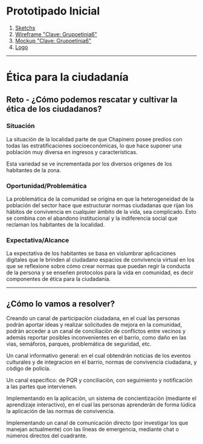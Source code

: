 # Prototipado Inicial

1.  [ Sketchs](https://github.com/strujillo6/CECC/tree/master/Prototipado%20inicial/Planeacion/sketchs)
2. [Wireframe "Clave: Grupoetinia6"](https://xd.adobe.com/view/77d61767-6e0a-4e67-6c12-69324c6e6258-01e7/)
3. [Mockup "Clave: Grupoetinia6"](https://xd.adobe.com/view/77d61767-6e0a-4e67-6c12-69324c6e6258-01e7/)
4. [Logo](https://github.com/strujillo6/CECC/tree/master/Prototipado%20inicial/Logo)

_____________________________

# Ética para la ciudadanía

## Reto - ¿Cómo podemos rescatar y cultivar la ética de los ciudadanos?

### Situación

La situación de la localidad parte de que Chapinero posee predios con todas las  estratificaciones socioeconómicas, lo que hace suponer una población muy diversa en ingresos y características.

Esta variedad se ve incrementada por los diversos orígenes de los habitantes de la zona.

### Oportunidad/Problemática

La problemática de la comunidad se origina en que la heterogeneidad de la población del sector hace que estructurar normas ciudadanas que rijan los hábitos de convivencia en cualquier ámbito de la vida, sea complicado. Esto se combina con el abandono institucional y la indiferencia social que reclaman los habitantes de la localidad.

### Expectativa/Alcance

La expectativa de los habitantes se basa en vislumbrar aplicaciones digitales que le brinden al ciudadano espacios de convivencia virtual en los que se reflexione sobre cómo crear normas que puedan regir la conducta de la persona y se enseñen protocolos para la vida en comunidad, es decir componentes de ética para la ciudadanía.

____

## ¿Cómo lo vamos a resolver? 

Creando un canal de participaciòn ciudadana, en el cual las personas podràn aportar ideas y realizar solicitudes de mejora en la comunidad, podràn acceder a un canal de conciliaciòn de conflictos entre vecinos y además reportar posibles inconvenientes en el barrio, como daño en las vìas, semáforos, parques, problemática de seguridad, etc.

Un canal informativo general: en el cual obtendrán noticias de los eventos culturales y de integracion en el barrio, normas de convivencia ciudadana, y còdigo de policía.

Un canal específico: de PQR y conciliaciòn, con seguimiento y notificaciòn a las partes que intervienen.

Implementando en la aplicaciòn, un sistema de concientizaciòn (mediante el aprendizaje interactivo), en el cual las personas aprenderán de forma lúdica la aplicación de las normas de convivencia.

Implementando un canal de comunicación directo (por investigar los que manejan actualmente) con las líneas de emergencia, mediante chat o números directos del cuadrante.

